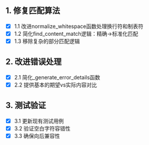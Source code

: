 ## 1. 修复匹配算法
- [x] 1.1 改进normalize_whitespace函数处理换行符和制表符
- [x] 1.2 简化find_content_match逻辑：精确→标准化匹配
- [x] 1.3 移除复杂的部分匹配逻辑

## 2. 改进错误处理
- [x] 2.1 简化_generate_error_details函数
- [x] 2.2 提供基本的期望vs实际内容对比

## 3. 测试验证
- [x] 3.1 更新现有测试用例
- [x] 3.2 验证空白字符容错性
- [x] 3.3 确保向后兼容性